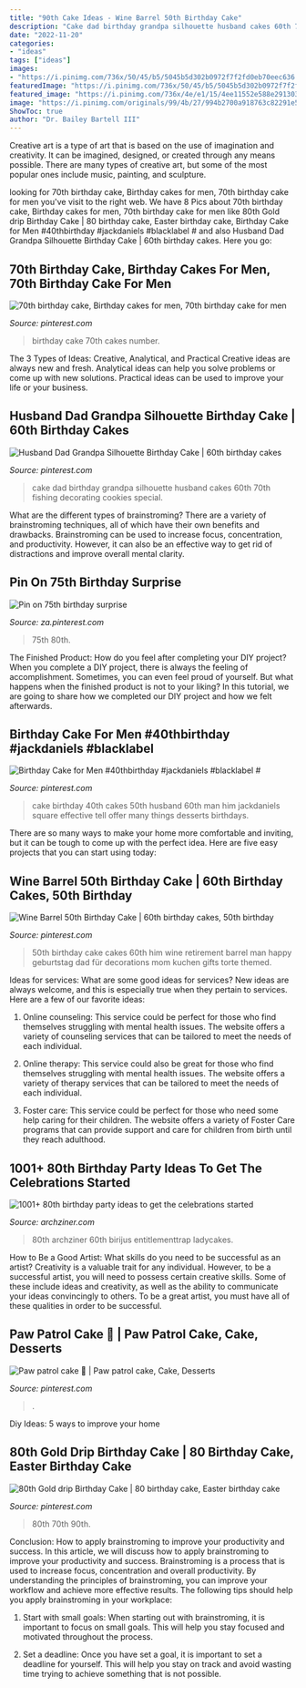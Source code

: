 ```yaml
---
title: "90th Cake Ideas - Wine Barrel 50th Birthday Cake"
description: "Cake dad birthday grandpa silhouette husband cakes 60th 70th fishing decorating cookies special"
date: "2022-11-20"
categories:
- "ideas"
tags: ["ideas"]
images:
- "https://i.pinimg.com/736x/50/45/b5/5045b5d302b0972f7f2fd0eb70eec636.jpg"
featuredImage: "https://i.pinimg.com/736x/50/45/b5/5045b5d302b0972f7f2fd0eb70eec636.jpg"
featured_image: "https://i.pinimg.com/736x/4e/e1/15/4ee11552e588e2913034f7628b6ac27f.jpg"
image: "https://i.pinimg.com/originals/99/4b/27/994b2700a918763c82291e5dc4d34c49.jpg"
ShowToc: true
author: "Dr. Bailey Bartell III"
---
```



Creative art is a type of art that is based on the use of imagination and creativity. It can be imagined, designed, or created through any means possible. There are many types of creative art, but some of the most popular ones include music, painting, and sculpture.

	

		
looking for 70th birthday cake, Birthday cakes for men, 70th birthday cake for men you've visit to the right web. We have 8 Pics about 70th birthday cake, Birthday cakes for men, 70th birthday cake for men like 80th Gold drip Birthday Cake | 80 birthday cake, Easter birthday cake, Birthday Cake for Men #40thbirthday #jackdaniels #blacklabel # and also Husband Dad Grandpa Silhouette Birthday Cake | 60th birthday cakes. Here you go:
		
    
## 70th Birthday Cake, Birthday Cakes For Men, 70th Birthday Cake For Men

<img loading=lazy src="https://i.pinimg.com/736x/bb/04/e6/bb04e642a0f72943012bdb4a432320be--th-birthday-cake-kemi.jpg" onerror="this.onerror=null;this.src='https://tse4.mm.bing.net/th?id=OIP.ETuVrgwDurU_XcZ7G7j94AHaFA&amp;pid=15.1';" alt="70th birthday cake, Birthday cakes for men, 70th birthday cake for men">

_Source: pinterest.com_

>birthday cake 70th cakes number. 

	

The 3 Types of Ideas: Creative, Analytical, and Practical
Creative ideas are always new and fresh. Analytical ideas can help you solve problems or come up with new solutions. Practical ideas can be used to improve your life or your business.

    
## Husband Dad Grandpa Silhouette Birthday Cake | 60th Birthday Cakes

<img loading=lazy src="https://i.pinimg.com/736x/ce/c0/b3/cec0b31671d10170c349ce58dd3dbceb.jpg" onerror="this.onerror=null;this.src='https://tse1.mm.bing.net/th?id=OIP.WIzV76FlDpr7GPJV7iMyzgHaJ4&amp;pid=15.1';" alt="Husband Dad Grandpa Silhouette Birthday Cake | 60th birthday cakes">

_Source: pinterest.com_

>cake dad birthday grandpa silhouette husband cakes 60th 70th fishing decorating cookies special. 

	

What are the different types of brainstroming?
There are a variety of brainstroming techniques, all of which have their own benefits and drawbacks. Brainstroming can be used to increase focus, concentration, and productivity. However, it can also be an effective way to get rid of distractions and improve overall mental clarity.

    
## Pin On 75th Birthday Surprise

<img loading=lazy src="https://i.pinimg.com/736x/d8/68/35/d86835aa7c0690d5dde2daa6db2cd262.jpg" onerror="this.onerror=null;this.src='https://tse3.mm.bing.net/th?id=OIP.LOebthK18_Qm9o4MfN027wHaKU&amp;pid=15.1';" alt="Pin on 75th birthday surprise">

_Source: za.pinterest.com_

>75th 80th. 

	

The Finished Product: How do you feel after completing your DIY project?
When you complete a DIY project, there is always the feeling of accomplishment. Sometimes, you can even feel proud of yourself. But what happens when the finished product is not to your liking? In this tutorial, we are going to share how we completed our DIY project and how we felt afterwards.

    
## Birthday Cake For Men #40thbirthday #jackdaniels #blacklabel #

<img loading=lazy src="https://i.pinimg.com/736x/4e/e1/15/4ee11552e588e2913034f7628b6ac27f.jpg" onerror="this.onerror=null;this.src='https://tse4.mm.bing.net/th?id=OIP.WPONKpzLGAE6-Au9GZmAbwHaJ3&amp;pid=15.1';" alt="Birthday Cake for Men #40thbirthday #jackdaniels #blacklabel #">

_Source: pinterest.com_

>cake birthday 40th cakes 50th husband 60th man him jackdaniels square effective tell offer many things desserts birthdays. 

	

There are so many ways to make your home more comfortable and inviting, but it can be tough to come up with the perfect idea. Here are five easy projects that you can start using today: 

    
## Wine Barrel 50th Birthday Cake | 60th Birthday Cakes, 50th Birthday

<img loading=lazy src="https://i.pinimg.com/originals/99/4b/27/994b2700a918763c82291e5dc4d34c49.jpg" onerror="this.onerror=null;this.src='https://tse4.mm.bing.net/th?id=OIP._d3X0nQWam1_9YqEOUMt1QHaJ4&amp;pid=15.1';" alt="Wine Barrel 50th Birthday Cake | 60th birthday cakes, 50th birthday">

_Source: pinterest.com_

>50th birthday cake cakes 60th him wine retirement barrel man happy geburtstag dad für decorations mom kuchen gifts torte themed. 

	

Ideas for services: What are some good ideas for services?
New ideas are always welcome, and this is especially true when they pertain to services. Here are a few of our favorite ideas:
1. Online counseling: This service could be perfect for those who find themselves struggling with mental health issues. The website offers a variety of counseling services that can be tailored to meet the needs of each individual.

2. Online therapy: This service could also be great for those who find themselves struggling with mental health issues. The website offers a variety of therapy services that can be tailored to meet the needs of each individual.

3. Foster care: This service could be perfect for those who need some help caring for their children. The website offers a variety of Foster Care programs that can provide support and care for children from birth until they reach adulthood.


    
## 1001+ 80th Birthday Party Ideas To Get The Celebrations Started

<img loading=lazy src="https://archziner.com/wp-content/uploads/2020/05/black-white-gold-fondant-80th-birthday-ideas-covering-three-tier-square-cake.jpg" onerror="this.onerror=null;this.src='https://tse2.mm.bing.net/th?id=OIP.iwbUqpN5T0R3I5eX_1H03wHaLK&amp;pid=15.1';" alt="1001+ 80th birthday party ideas to get the celebrations started">

_Source: archziner.com_

>80th archziner 60th birijus entitlementtrap ladycakes. 

	

How to Be a Good Artist: What skills do you need to be successful as an artist?
Creativity is a valuable trait for any individual. However, to be a successful artist, you will need to possess certain creative skills. Some of these include ideas and creativity, as well as the ability to communicate your ideas convincingly to others. To be a great artist, you must have all of these qualities in order to be successful.

    
## Paw Patrol Cake 🐾 | Paw Patrol Cake, Cake, Desserts

<img loading=lazy src="https://i.pinimg.com/736x/db/a4/76/dba476eef3bf8566a376a204cbe9bedf.jpg" onerror="this.onerror=null;this.src='https://tse1.mm.bing.net/th?id=OIP.c_MkR1EYSf1gXnRAQ2EY6AHaJ3&amp;pid=15.1';" alt="Paw patrol cake 🐾 | Paw patrol cake, Cake, Desserts">

_Source: pinterest.com_

>. 

	

Diy Ideas: 5 ways to improve your home

    
## 80th Gold Drip Birthday Cake | 80 Birthday Cake, Easter Birthday Cake

<img loading=lazy src="https://i.pinimg.com/736x/50/45/b5/5045b5d302b0972f7f2fd0eb70eec636.jpg" onerror="this.onerror=null;this.src='https://tse2.mm.bing.net/th?id=OIP.iCbojnA9rJVflqXR3-wLuwHaJ3&amp;pid=15.1';" alt="80th Gold drip Birthday Cake | 80 birthday cake, Easter birthday cake">

_Source: pinterest.com_

>80th 70th 90th. 

	

Conclusion: How to apply brainstroming to improve your productivity and success.
In this article, we will discuss how to apply brainstroming to improve your productivity and success. Brainstroming is a process that is used to increase focus, concentration and overall productivity. By understanding the principles of brainstroming, you can improve your workflow and achieve more effective results. The following tips should help you apply brainstroming in your workplace: 
1) Start with small goals: When starting out with brainstroming, it is important to focus on small goals. This will help you stay focused and motivated throughout the process. 

2) Set a deadline: Once you have set a goal, it is important to set a deadline for yourself. This will help you stay on track and avoid wasting time trying to achieve something that is not possible.

